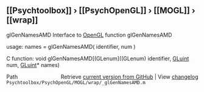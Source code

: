 ## [[Psychtoolbox]] &#8250; [[PsychOpenGL]] &#8250; [[MOGL]] &#8250; [[wrap]]

glGenNamesAMD  Interface to [OpenGL](OpenGL) function glGenNamesAMD  
  
usage:  names = glGenNamesAMD( identifier, num )  
  
C function:  void glGenNamesAMD[(GLenum]((GLenum) identifier, [GLuint](GLuint) num, [GLuint](GLuint)\* names)  




<div class="code_header" style="text-align:right;">
  <span style="float:left;">Path&nbsp;&nbsp;</span> <span class="counter">Retrieve <a href=
  "https://raw.github.com/Psychtoolbox-3/Psychtoolbox-3/beta/Psychtoolbox/PsychOpenGL/MOGL/wrap/_glGenNamesAMD.m">current version from GitHub</a> | View <a href=
  "https://github.com/Psychtoolbox-3/Psychtoolbox-3/commits/beta/Psychtoolbox/PsychOpenGL/MOGL/wrap/_glGenNamesAMD.m">changelog</a></span>
</div>
<div class="code">
  <code>Psychtoolbox/PsychOpenGL/MOGL/wrap/_glGenNamesAMD.m</code>
</div>

